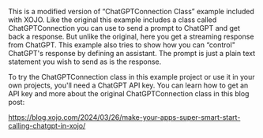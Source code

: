 This is a modified version of “ChatGPTConnection Class” example included with XOJO. Like the original this example includes a class called ChatGPTConnection you can use to send a prompt to ChatGPT and get back a response. But unlike the original, here you get a streaming response from ChatGPT. This example also tries to show how you can “control" ChatGPT's response by defining an assistant. The prompt is just a plain text statement you wish to send as is the response.

To try the ChatGPTConnection class in this example project or use it in your own projects, you'll need a ChatGPT API key.  You can learn how to get an API key and more about the original ChatGPTConnection class in this blog post:

https://blog.xojo.com/2024/03/26/make-your-apps-super-smart-start-calling-chatgpt-in-xojo/

